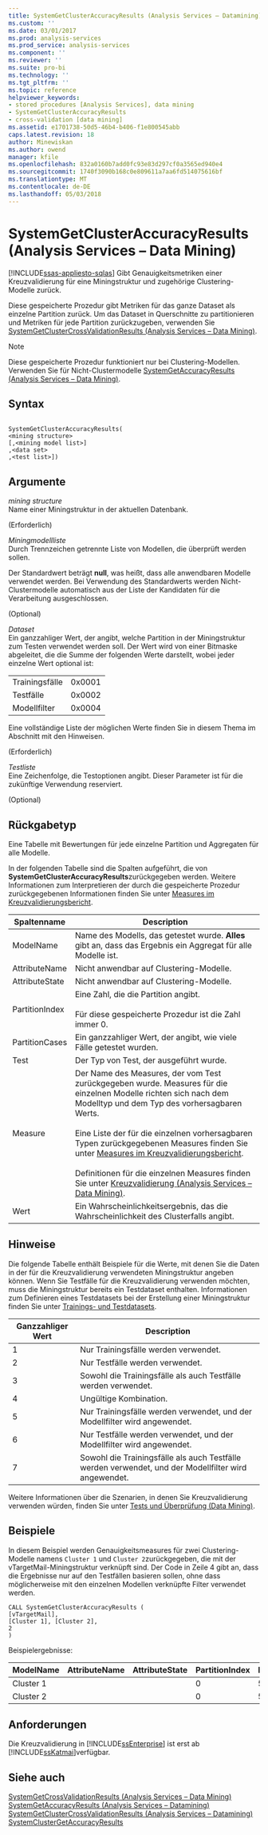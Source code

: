```yaml
---
title: SystemGetClusterAccuracyResults (Analysis Services – Datamining) | Microsoft Docs
ms.custom: ''
ms.date: 03/01/2017
ms.prod: analysis-services
ms.prod_service: analysis-services
ms.component: ''
ms.reviewer: ''
ms.suite: pro-bi
ms.technology: ''
ms.tgt_pltfrm: ''
ms.topic: reference
helpviewer_keywords:
- stored procedures [Analysis Services], data mining
- SystemGetClusterAccuracyResults
- cross-validation [data mining]
ms.assetid: e1701738-50d5-46b4-b406-f1e800545abb
caps.latest.revision: 18
author: Minewiskan
ms.author: owend
manager: kfile
ms.openlocfilehash: 832a0160b7add0fc93e83d297cf0a3565ed940e4
ms.sourcegitcommit: 1740f3090b168c0e809611a7aa6fd514075616bf
ms.translationtype: MT
ms.contentlocale: de-DE
ms.lasthandoff: 05/03/2018
---
```

# <a name="systemgetclusteraccuracyresults-analysis-services---data-mining"></a>SystemGetClusterAccuracyResults (Analysis Services – Data Mining)
[!INCLUDE[ssas-appliesto-sqlas](../../includes/ssas-appliesto-sqlas.md)]
  Gibt Genauigkeitsmetriken einer Kreuzvalidierung für eine Miningstruktur und zugehörige Clustering-Modelle zurück.  
  
 Diese gespeicherte Prozedur gibt Metriken für das ganze Dataset als einzelne Partition zurück. Um das Dataset in Querschnitte zu partitionieren und Metriken für jede Partition zurückzugeben, verwenden Sie [SystemGetClusterCrossValidationResults &#40;Analysis Services – Data Mining&#41;](../../analysis-services/data-mining/systemgetclustercrossvalidationresults-analysis-services-data-mining.md).  
  
> [!NOTE]  
>  Diese gespeicherte Prozedur funktioniert nur bei Clustering-Modellen. Verwenden Sie für Nicht-Clustermodelle [SystemGetAccuracyResults &#40;Analysis Services – Data Mining&#41;](../../analysis-services/data-mining/systemgetaccuracyresults-analysis-services-data-mining.md).  
  
## <a name="syntax"></a>Syntax  
  
```  
  
SystemGetClusterAccuracyResults(  
<mining structure>   
[,<mining model list>]  
,<data set>  
,<test list>])  
```  
  
## <a name="arguments"></a>Argumente  
 *mining structure*  
 Name einer Miningstruktur in der aktuellen Datenbank.  
  
 (Erforderlich)  
  
 *Miningmodellliste*  
 Durch Trennzeichen getrennte Liste von Modellen, die überprüft werden sollen.  
  
 Der Standardwert beträgt **null**, was heißt, dass alle anwendbaren Modelle verwendet werden. Bei Verwendung des Standardwerts werden Nicht-Clustermodelle automatisch aus der Liste der Kandidaten für die Verarbeitung ausgeschlossen.  
  
 (Optional)  
  
 *Dataset*  
 Ein ganzzahliger Wert, der angibt, welche Partition in der Miningstruktur zum Testen verwendet werden soll. Der Wert wird von einer Bitmaske abgeleitet, die die Summe der folgenden Werte darstellt, wobei jeder einzelne Wert optional ist:  
  
|||  
|-|-|  
|Trainingsfälle|0x0001|  
|Testfälle|0x0002|  
|Modellfilter|0x0004|  
  
 Eine vollständige Liste der möglichen Werte finden Sie in diesem Thema im Abschnitt mit den Hinweisen.  
  
 (Erforderlich)  
  
 *Testliste*  
 Eine Zeichenfolge, die Testoptionen angibt. Dieser Parameter ist für die zukünftige Verwendung reserviert.  
  
 (Optional)  
  
## <a name="return-type"></a>Rückgabetyp  
 Eine Tabelle mit Bewertungen für jede einzelne Partition und Aggregaten für alle Modelle.  
  
 In der folgenden Tabelle sind die Spalten aufgeführt, die von **SystemGetClusterAccuracyResults**zurückgegeben werden. Weitere Informationen zum Interpretieren der durch die gespeicherte Prozedur zurückgegebenen Informationen finden Sie unter [Measures im Kreuzvalidierungsbericht](../../analysis-services/data-mining/measures-in-the-cross-validation-report.md).  
  
|Spaltenname|Description|  
|-----------------|-----------------|  
|ModelName|Name des Modells, das getestet wurde. **Alles** gibt an, dass das Ergebnis ein Aggregat für alle Modelle ist.|  
|AttributeName|Nicht anwendbar auf Clustering-Modelle.|  
|AttributeState|Nicht anwendbar auf Clustering-Modelle.|  
|PartitionIndex|Eine Zahl, die die Partition angibt.<br /><br /> Für diese gespeicherte Prozedur ist die Zahl immer 0.|  
|PartitionCases|Ein ganzzahliger Wert, der angibt, wie viele Fälle getestet wurden.|  
|Test|Der Typ von Test, der ausgeführt wurde.|  
|Measure|Der Name des Measures, der vom Test zurückgegeben wurde. Measures für die einzelnen Modelle richten sich nach dem Modelltyp und dem Typ des vorhersagbaren Werts.<br /><br /> Eine Liste der für die einzelnen vorhersagbaren Typen zurückgegebenen Measures finden Sie unter [Measures im Kreuzvalidierungsbericht](../../analysis-services/data-mining/measures-in-the-cross-validation-report.md).<br /><br /> Definitionen für die einzelnen Measures finden Sie unter [Kreuzvalidierung &#40;Analysis Services – Data Mining&#41;](../../analysis-services/data-mining/cross-validation-analysis-services-data-mining.md).|  
|Wert|Ein Wahrscheinlichkeitsergebnis, das die Wahrscheinlichkeit des Clusterfalls angibt.|  
  
## <a name="remarks"></a>Hinweise  
 Die folgende Tabelle enthält Beispiele für die Werte, mit denen Sie die Daten in der für die Kreuzvalidierung verwendeten Miningstruktur angeben können. Wenn Sie Testfälle für die Kreuzvalidierung verwenden möchten, muss die Miningstruktur bereits ein Testdataset enthalten. Informationen zum Definieren eines Testdatasets bei der Erstellung einer Miningstruktur finden Sie unter [Trainings- und Testdatasets](../../analysis-services/data-mining/training-and-testing-data-sets.md).  
  
|Ganzzahliger Wert|Description|  
|-------------------|-----------------|  
|1|Nur Trainingsfälle werden verwendet.|  
|2|Nur Testfälle werden verwendet.|  
|3|Sowohl die Trainingsfälle als auch Testfälle werden verwendet.|  
|4|Ungültige Kombination.|  
|5|Nur Trainingsfälle werden verwendet, und der Modellfilter wird angewendet.|  
|6|Nur Testfälle werden verwendet, und der Modellfilter wird angewendet.|  
|7|Sowohl die Trainingsfälle als auch Testfälle werden verwendet, und der Modellfilter wird angewendet.|  
  
 Weitere Informationen über die Szenarien, in denen Sie Kreuzvalidierung verwenden würden, finden Sie unter [Tests und Überprüfung &#40;Data Mining&#41;](../../analysis-services/data-mining/testing-and-validation-data-mining.md).  
  
## <a name="examples"></a>Beispiele  
 In diesem Beispiel werden Genauigkeitsmeasures für zwei Clustering-Modelle namens `Cluster 1` und `Cluster 2`zurückgegeben, die mit der vTargetMail-Miningstruktur verknüpft sind. Der Code in Zeile 4 gibt an, dass die Ergebnisse nur auf den Testfällen basieren sollen, ohne dass möglicherweise mit den einzelnen Modellen verknüpfte Filter verwendet werden.  
  
```  
CALL SystemGetClusterAccuracyResults (  
[vTargetMail],  
[Cluster 1], [Cluster 2],  
2  
)  
```  
  
 Beispielergebnisse:  
  
|ModelName|AttributeName|AttributeState|PartitionIndex|PartitionSize|Test|Measure|Wert|  
|---------------|-------------------|--------------------|--------------------|-------------------|----------|-------------|-----------|  
|Cluster 1|||0|5545|Clustering|Fallwahrscheinlichkeit|0.796514342249313|  
|Cluster 2|||0|5545|Clustering|Fallwahrscheinlichkeit|0.732122471228572|  
  
## <a name="requirements"></a>Anforderungen  
 Die Kreuzvalidierung in [!INCLUDE[ssEnterprise](../../includes/ssenterprise-md.md)] ist erst ab [!INCLUDE[ssKatmai](../../includes/sskatmai-md.md)]verfügbar.  
  
## <a name="see-also"></a>Siehe auch  
 [SystemGetCrossValidationResults &#40;Analysis Services – Data Mining&#41;](../../analysis-services/data-mining/systemgetcrossvalidationresults-analysis-services-data-mining.md)   
 [SystemGetAccuracyResults &#40;Analysis Services – Datamining&#41;](../../analysis-services/data-mining/systemgetaccuracyresults-analysis-services-data-mining.md)   
 [SystemGetClusterCrossValidationResults &#40;Analysis Services – Datamining&#41;](../../analysis-services/data-mining/systemgetclustercrossvalidationresults-analysis-services-data-mining.md)   
 [SystemClusterGetAccuracyResults](../../analysis-services/data-mining/systemgetclusteraccuracyresults-analysis-services-data-mining.md)  
  
  
